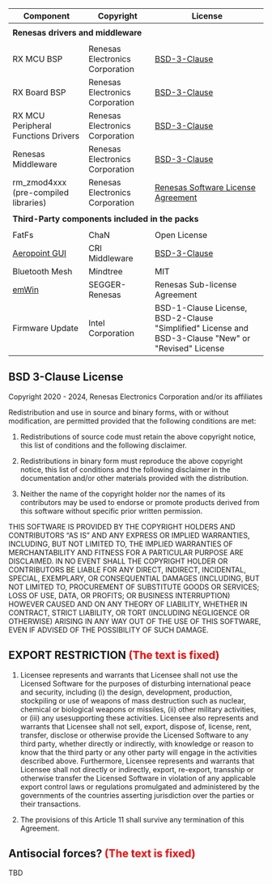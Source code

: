 | Component                                             | Copyright                          | License                                                                                     |
|-------------------------------------------------------|------------------------------------|---------------------------------------------------------------------------------------------|
|<tr> <td colspan="3"><strong>Renesas drivers and middleware<strong></td></tr>                                                                                                             |
| RX MCU BSP                                            | Renesas Electronics Corporation    | [BSD-3-Clause](#bsd-3-clause-license)                                                       |
| RX Board BSP                                          | Renesas Electronics Corporation    | [BSD-3-Clause](#bsd-3-clause-license)                                                       |
| RX MCU Peripheral Functions Drivers                   | Renesas Electronics Corporation    | [BSD-3-Clause](#bsd-3-clause-license)                                                       |
| Renesas Middleware                                    | Renesas Electronics Corporation    | [BSD-3-Clause](#bsd-3-clause-license)                                                       |
| rm_zmod4xxx<br>(pre-compiled libraries)               | Renesas Electronics Corporation    | [Renesas Software License Agreement](https://www.renesas.com/us/en/document/oth/disclaimer002)|
|<tr> <td colspan="3"><strong>Third-Party components included in the packs<strong></td></tr>                                                                                               |
| FatFs                                                 | ChaN              | Open License                                                                           |
| [Aeropoint GUI](https://www.cri-mw.co.jp/business/product/embedded/aeropointgui/)      | CRI Middleware              | [BSD-3-Clause](#bsd-3-clause-license)                                                                                         |
| Bluetooth Mesh | Mindtree | MIT                                                                                         |
| [emWin](https://www.segger.com/products/user-interface/emwin/add-ons/emwin-support-renesas-rx-mcu/) | SEGGER-Renesas | Renesas Sub-license Agreement                   |
| Firmware Update                                            | Intel Corporation     | BSD-1-Clause License, BSD-2-Clause "Simplified" License and BSD-3-Clause "New" or "Revised" License                                      |

## BSD 3-Clause License

Copyright 2020 - 2024, Renesas Electronics Corporation and/or its affiliates

Redistribution and use in source and binary forms, with or without
modification, are permitted provided that the following conditions are met:

1. Redistributions of source code must retain the above copyright notice,
this list of conditions and the following disclaimer.

2. Redistributions in binary form must reproduce the above copyright notice,
this list of conditions and the following disclaimer in the documentation and/or
other materials provided with the distribution.

3. Neither the name of the copyright holder nor the names of its contributors
may be used to endorse or promote products derived from this software without
specific prior written permission.

THIS SOFTWARE IS PROVIDED BY THE COPYRIGHT HOLDERS AND CONTRIBUTORS “AS IS”
AND ANY EXPRESS OR IMPLIED WARRANTIES, INCLUDING, BUT NOT LIMITED TO, THE IMPLIED
WARRANTIES OF MERCHANTABILITY AND FITNESS FOR A PARTICULAR PURPOSE ARE DISCLAIMED.
IN NO EVENT SHALL THE COPYRIGHT HOLDER OR CONTRIBUTORS BE LIABLE FOR ANY DIRECT,
INDIRECT, INCIDENTAL, SPECIAL, EXEMPLARY, OR CONSEQUENTIAL DAMAGES (INCLUDING, BUT
NOT LIMITED TO, PROCUREMENT OF SUBSTITUTE GOODS OR SERVICES; LOSS OF USE, DATA,
OR PROFITS; OR BUSINESS INTERRUPTION) HOWEVER CAUSED AND ON ANY THEORY OF LIABILITY,
WHETHER IN CONTRACT, STRICT LIABILITY, OR TORT (INCLUDING NEGLIGENCE OR OTHERWISE)
ARISING IN ANY WAY OUT OF THE USE OF THIS SOFTWARE, EVEN IF ADVISED OF THE POSSIBILITY
OF SUCH DAMAGE.

## EXPORT RESTRICTION <span style="color: red; ">(The text is fixed)</span>
1. Licensee represents and warrants that Licensee shall not use the Licensed
Software for the purposes of disturbing international peace and security,
including (i) the design, development, production, stockpiling or use of
weapons of mass destruction such as nuclear, chemical or biological weapons
or missiles, (ii) other military activities, or (iii) any usesupporting
these activities. Licensee also represents and warrants that Licensee shall
not sell, export, dispose of, license, rent, transfer, disclose or otherwise
provide the Licensed Software to any third party, whether directly or
indirectly, with knowledge or reason to know that the third party or any other
party will engage in the activities described above.
Furthermore, Licensee represents and warrants that Licensee
shall not directly or indirectly, export, re-export, transship or otherwise
transfer the Licensed Software in violation of any applicable export control
laws or regulations promulgated and administered by the governments of
the countries asserting jurisdiction over the parties or their transactions. 

2. The provisions of this Article 11 shall survive any termination of this Agreement.

## Antisocial forces? <span style="color: red; ">(The text is fixed)</span>
TBD